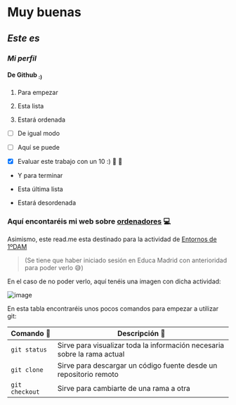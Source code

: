 # **Muy buenas**

## ***Este es***

### _Mi perfil_

#### **De Github** <sub>:)</sub>

1. Para empezar

2. Esta lista

3. Estará ordenada

- [ ] De igual modo

- [ ] Aquí se puede

- [X] Evaluar este trabajo con un 10 :) :tada: :confetti_ball:

- Y para terminar

- Esta última lista

- Estará desordenada

### Aquí encontaréis mi web sobre [ordenadores](https://ordenadoreskirill.blogspot.com) :computer:

Asimismo, este read.me esta destinado para la actividad de [Entornos de 1ºDAM](https://aulavirtual33.educa.madrid.org/ies.laarboleda.alcorcon/mod/assign/view.php?id=23924)
> (Se tiene que haber iniciado sesión en Educa Madrid con anterioridad para poder verlo :sweat_smile:)

En el caso de no poder verlo, aquí tenéis una imagen con dicha actividad:

![image](https://user-images.githubusercontent.com/115732537/199343801-7cd23343-e067-4f6f-abcf-fbb2bfb5e9e9.png)

En esta tabla encontraréis unos pocos comandos para empezar a utilizar git:

| Comando :floppy_disk:| Descripción :closed_book:|
| --- | --- |
| `git status` | Sirve para visualizar toda la información necesaria sobre la rama actual |
| `git clone` | Sirve para descargar un código fuente desde un repositorio remoto |
| `git checkout` | Sirve para cambiarte de una rama a otra |
